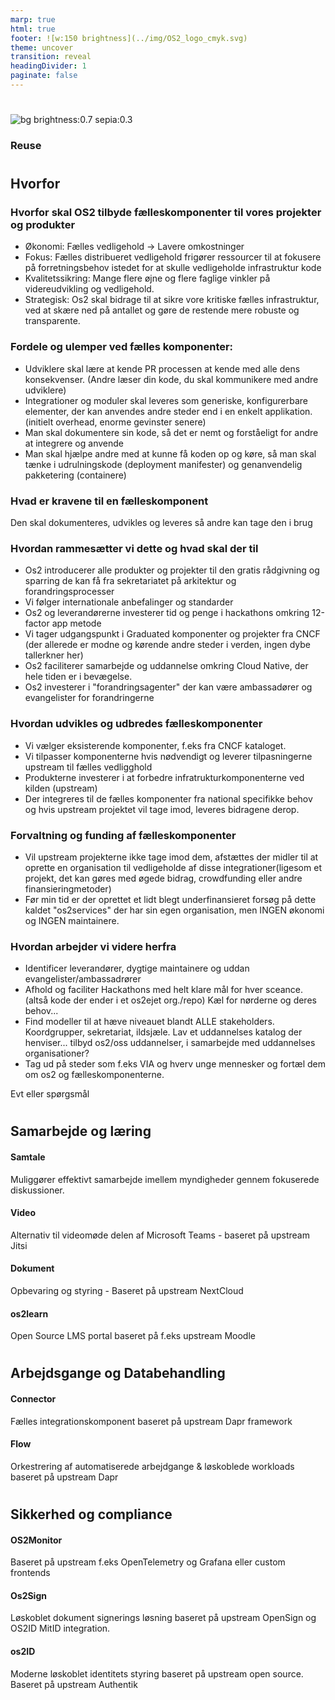 ```yaml
---
marp: true
html: true
footer: ![w:150 brightness](../img/OS2_logo_cmyk.svg)
theme: uncover
transition: reveal
headingDivider: 1
paginate: false
---
```


#
<!-- _header: Bestyrelsesseminar 2025 -->
<!-- class: invert-->
![bg brightness:0.7 sepia:0.3](https://images.pexels.com/photos/5477774/pexels-photo-5477774.jpeg)
### Reuse
### 

#
## Hvorfor
### Hvorfor skal OS2 tilbyde fælleskomponenter til vores projekter og produkter
- Økonomi: Fælles vedligehold -> Lavere omkostninger
- Fokus: Fælles distribueret vedligehold frigører ressourcer til at fokusere på forretningsbehov istedet for at skulle vedligeholde infrastruktur kode 
- Kvalitetssikring: Mange flere øjne og flere faglige vinkler på videreudvikling og vedligehold.
- Strategisk: Os2 skal bidrage til at sikre vore kritiske fælles infrastruktur, ved at skære ned på antallet og gøre de restende mere robuste og transparente.

### Fordele og ulemper ved fælles komponenter:
- Udviklere skal lære at kende PR processen at kende med alle dens konsekvenser. (Andre læser din kode, du skal kommunikere med andre udviklere)
- Integrationer og moduler skal leveres som generiske, konfigurerbare elementer, der kan anvendes andre steder end i en enkelt applikation. (initielt overhead, enorme gevinster senere)
- Man skal dokumentere sin kode, så det er nemt og forståeligt for andre at integrere og anvende
- Man skal hjælpe andre med at kunne få koden op og køre, så man skal tænke i udrulningskode (deployment manifester) og genanvendelig pakketering (containere)

### Hvad er kravene til en fælleskomponent
Den skal dokumenteres, udvikles og leveres så andre kan tage den i brug


### Hvordan rammesætter vi dette og hvad skal der til

- Os2 introducerer alle produkter og projekter til den gratis rådgivning og sparring de kan få fra sekretariatet på arkitektur og forandringsprocesser
- Vi følger internationale anbefalinger og standarder
- Os2 og leverandørerne investerer tid og penge i hackathons omkring 12-factor app metode
- Vi tager udgangspunkt i Graduated komponenter og projekter fra CNCF (der allerede er modne og kørende andre steder i verden, ingen dybe tallerkner her)
- Os2 faciliterer samarbejde og uddannelse omkring Cloud Native, der hele tiden er i bevægelse.
- Os2 investerer i "forandringsagenter" der kan være ambassadører og evangelister for forandringerne


### Hvordan udvikles og udbredes fælleskomponenter

- Vi vælger eksisterende komponenter, f.eks fra CNCF kataloget.
- Vi tilpasser komponenterne hvis nødvendigt og leverer tilpasningerne upstream til fælles vedligghold
- Produkterne investerer i at forbedre infratrukturkomponenterne ved kilden (upstream)
- Der integreres til de fælles komponenter fra national specifikke behov og hvis upstream projektet vil tage imod, leveres bidragene derop.

### Forvaltning og funding af fælleskomponenter

- Vil upstream projekterne ikke tage imod dem, afstættes der midler til at oprette en organisation til vedligeholde af disse integrationer(ligesom et projekt, det kan gøres med øgede bidrag, crowdfunding eller andre finansieringmetoder)
- Før min tid er der oprettet et lidt blegt underfinansieret forsøg på dette kaldet "os2services" der har sin egen organisation, men INGEN økonomi og INGEN maintainere.

### Hvordan arbejder vi videre herfra
- Identificer leverandører, dygtige maintainere og uddan evangelister/ambassadrører
- Afhold og faciliter Hackathons med helt klare mål for hver sceance. (altså kode der ender i et os2ejet org./repo) Kæl for nørderne og deres behov...
- Find modeller til at hæve niveauet blandt ALLE stakeholders. Koordgrupper, sekretariat, ildsjæle. Lav et uddannelses katalog der henviser... tilbyd os2/oss uddannelser, i samarbejde med uddannelses organisationer? 
- Tag ud på steder som f.eks VIA og hverv unge mennesker og fortæl dem om os2 og fælleskomponenterne.

Evt eller spørgsmål

#
## Samarbejde og læring


#### Samtale
Muliggører effektivt samarbejde imellem myndigheder gennem fokuserede diskussioner.
#### Video
Alternativ til videomøde delen af Microsoft Teams - baseret på upstream Jitsi


#### Dokument
Opbevaring og styring - Baseret på upstream NextCloud

#### os2learn
Open Source LMS portal baseret på f.eks upstream Moodle

#
## Arbejdsgange og Databehandling

#### Connector
Fælles integrationskomponent baseret på upstream Dapr framework

#### Flow 
Orkestrering af automatiserede arbejdgange & løskoblede workloads baseret på upstream Dapr

#
## Sikkerhed og compliance

#### OS2Monitor 
Baseret på upstream f.eks OpenTelemetry og Grafana eller custom frontends

#### Os2Sign
Løskoblet dokument signerings løsning baseret på upstream OpenSign og OS2ID MitID integration.

#### os2ID
Moderne løskoblet identitets styring baseret på upstream open source. Baseret på upstream Authentik

